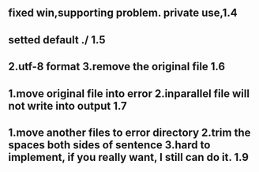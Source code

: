 fixed win,supporting problem.
private use,1.4
--
setted default ./
1.5
--
2.utf-8 format
3.remove the original file
1.6
--
1.move original file into error
2.inparallel file will not write into output
1.7
--
1.move another files to error directory
2.trim the spaces both sides of sentence
3.hard to implement, if you really want, I still can do it.
1.9
--